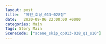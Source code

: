 ```yaml
---
layout: post
title:  "메인_회상_013~028장"
date:   2020-09-06 22:00:00 +0000
categories: Main
Tags: Story Main
SceneCode: ["scene_skip_cp013-028_q1_s10"]
---
```

